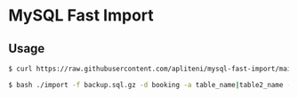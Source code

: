# MySQL Fast Import

## Usage

```bash
$ curl https://raw.githubusercontent.com/apliteni/mysql-fast-import/main/import.bash > import

$ bash ./import -f backup.sql.gz -d booking -a table_name|table2_name -f incorrect -t correct
```
